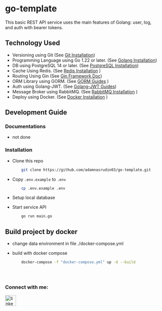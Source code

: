 # go-template
 This basic REST API service uses the main features of Golang: user, log, and auth with bearer tokens.

## Technology Used
- Versioning using Git (See [Git Installation](https://git-scm.com/book/en/v2/Getting-Started-Installing-Git))
- Programming Language using Go 1.22 or later. (See [Golang Installation](https://golang.org/doc/install))
- DB using PostgreSQL 14 or later. (See [PostgreSQL Installation](https://www.postgresql.org/download/))
- Cache Using Redis. (See [Redis Installation](https://redis.io/docs/latest/operate/oss_and_stack/install/install-redis/) )
- Routing Using Gin (See [Gin Framework Doc](https://gin-gonic.com/docs/quickstart/))
- ORM Library using GORM. (See [GORM Guides](https://gorm.io/docs/index.html) )
- Auth using Golang-JWT. (See [Golang-JWT Guides](https://github.com/golang-jwt/jwt))
- Message Broker using RabbitMQ. (See [RabbitMQ Installation](https://www.rabbitmq.com/docs/download/) )
- Deploy using Docker. (See [Docker Installation](https://docs.docker.com/desktop/) )


## Development Guide

### Documentations
- not done

### Installation
- Clone this repo

    ```sh
        git clone https://github.com/adamnasrudin03/go-template.git
    ```

- Copy `.env.example` to `.env`

    ```sh
        cp .env.example .env
    ```
- Setup local database
- Start service API
    ```sh
        go run main.go
    ```

## Build project by docker
- change data environment in file ./docker-compose.yml
- build with docker compose

    ```sh
        docker-compose -f "docker-compose.yml" up -d --build 
    ```


###

<br clear="both">
<h3 align="left">Connect with me:</h3>
<div align="left">
  <a href="https://www.linkedin.com/in/adam-nasrudin/" target="_blank">
    <img src="https://img.shields.io/static/v1?message=LinkedIn&logo=linkedin&label=&color=0077B5&logoColor=white&labelColor=&style=for-the-badge" height="35" alt="linkedin logo"  />
  </a>
</div>

###